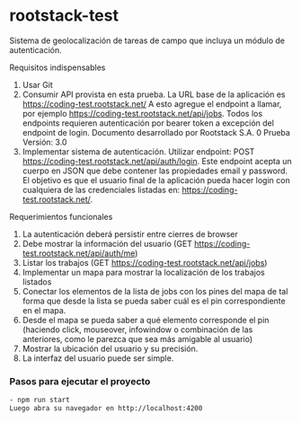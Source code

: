 # rootstack-test
Sistema de geolocalización de tareas de campo que incluya un módulo de autenticación.

Requisitos indispensables
1. Usar Git
2. Consumir API provista en esta prueba. La URL base de la aplicación es
https://coding-test.rootstack.net/ A esto agregue el endpoint a llamar, por ejemplo
https://coding-test.rootstack.net/api/jobs. Todos los endpoints requieren
autenticación por bearer token a excepción del endpoint de login.
Documento desarrollado por Rootstack S.A.
0
Prueba
Versión: 3.0
3. Implementar sistema de autenticación. Utilizar endpoint: POST
https://coding-test.rootstack.net/api/auth/login. Este endpoint acepta un cuerpo en
JSON que debe contener las propiedades email y password. El objetivo es que el
usuario final de la aplicación pueda hacer login con cualquiera de las credenciales
listadas en: https://coding-test.rootstack.net/.

Requerimientos funcionales
1. La autenticación deberá persistir entre cierres de browser
2. Debe mostrar la información del usuario (GET
https://coding-test.rootstack.net/api/auth/me)
3. Listar los trabajos (GET https://coding-test.rootstack.net/api/jobs)
4. Implementar un mapa para mostrar la localización de los trabajos listados
5. Conectar los elementos de la lista de jobs con los pines del mapa de tal forma que
desde la lista se pueda saber cuál es el pin correspondiente en el mapa.
6. Desde el mapa se pueda saber a qué elemento corresponde el pin (haciendo click,
mouseover, infowindow o combinación de las anteriores, como le parezca que sea
más amigable al usuario)
7. Mostrar la ubicación del usuario y su precisión.
8. La interfaz del usuario puede ser simple.


### Pasos para ejecutar el proyecto 
```bash
- npm run start
Luego abra su navegador en http://localhost:4200
```
